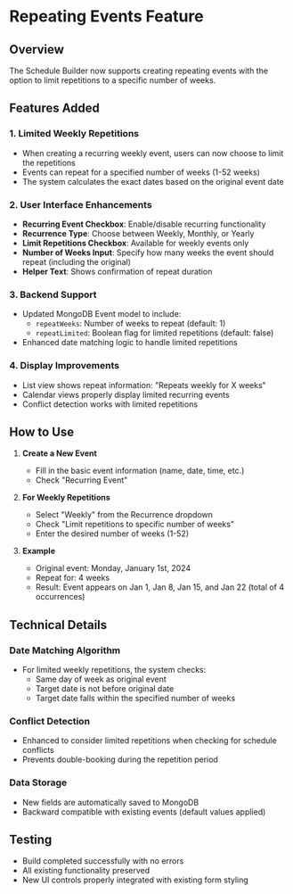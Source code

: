 # Repeating Events Feature

## Overview
The Schedule Builder now supports creating repeating events with the option to limit repetitions to a specific number of weeks.

## Features Added

### 1. Limited Weekly Repetitions
- When creating a recurring weekly event, users can now choose to limit the repetitions
- Events can repeat for a specified number of weeks (1-52 weeks)
- The system calculates the exact dates based on the original event date

### 2. User Interface Enhancements
- **Recurring Event Checkbox**: Enable/disable recurring functionality
- **Recurrence Type**: Choose between Weekly, Monthly, or Yearly
- **Limit Repetitions Checkbox**: Available for weekly events only
- **Number of Weeks Input**: Specify how many weeks the event should repeat (including the original)
- **Helper Text**: Shows confirmation of repeat duration

### 3. Backend Support
- Updated MongoDB Event model to include:
  - `repeatWeeks`: Number of weeks to repeat (default: 1)
  - `repeatLimited`: Boolean flag for limited repetitions (default: false)
- Enhanced date matching logic to handle limited repetitions

### 4. Display Improvements
- List view shows repeat information: "Repeats weekly for X weeks"
- Calendar views properly display limited recurring events
- Conflict detection works with limited repetitions

## How to Use

1. **Create a New Event**
   - Fill in the basic event information (name, date, time, etc.)
   - Check "Recurring Event"

2. **For Weekly Repetitions**
   - Select "Weekly" from the Recurrence dropdown
   - Check "Limit repetitions to specific number of weeks"
   - Enter the desired number of weeks (1-52)

3. **Example**
   - Original event: Monday, January 1st, 2024
   - Repeat for: 4 weeks
   - Result: Event appears on Jan 1, Jan 8, Jan 15, and Jan 22 (total of 4 occurrences)

## Technical Details

### Date Matching Algorithm
- For limited weekly repetitions, the system checks:
  - Same day of week as original event
  - Target date is not before original date
  - Target date falls within the specified number of weeks
  
### Conflict Detection
- Enhanced to consider limited repetitions when checking for schedule conflicts
- Prevents double-booking during the repetition period

### Data Storage
- New fields are automatically saved to MongoDB
- Backward compatible with existing events (default values applied)

## Testing
- Build completed successfully with no errors
- All existing functionality preserved
- New UI controls properly integrated with existing form styling
